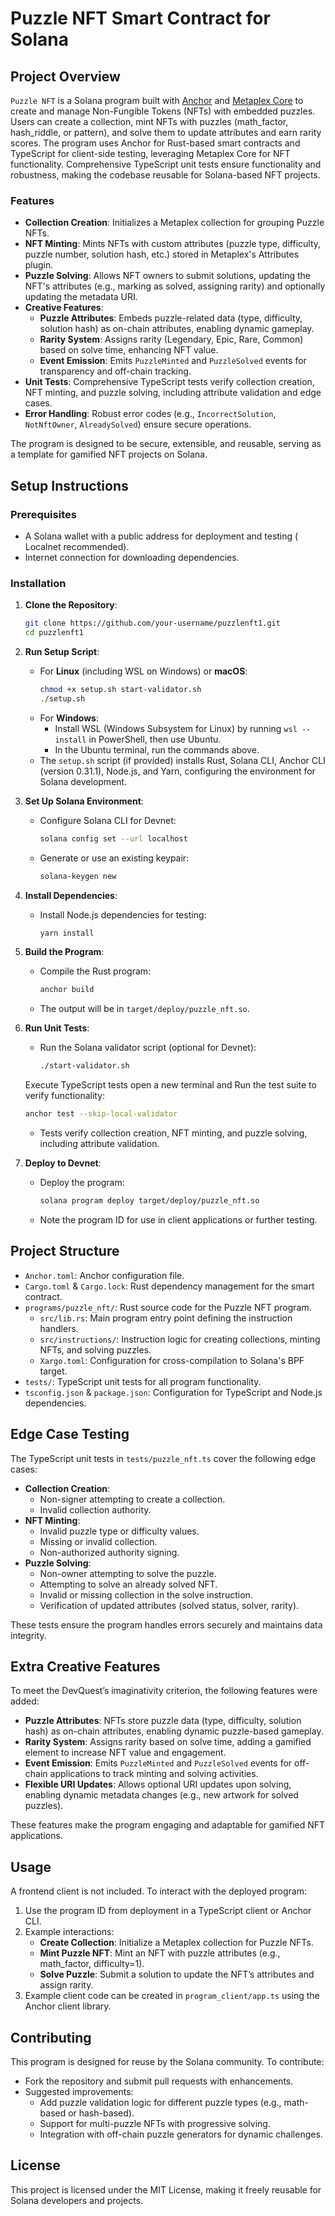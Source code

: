 # Puzzle NFT Smart Contract for Solana

## Project Overview

`Puzzle NFT` is a Solana program built with [Anchor](https://www.anchor-lang.com/) and [Metaplex Core](https://github.com/metaplex-foundation/mpl-core) to create and manage Non-Fungible Tokens (NFTs) with embedded puzzles. Users can create a collection, mint NFTs with puzzles (math_factor, hash_riddle, or pattern), and solve them to update attributes and earn rarity scores. The program uses Anchor for Rust-based smart contracts and TypeScript for client-side testing, leveraging Metaplex Core for NFT functionality. Comprehensive TypeScript unit tests ensure functionality and robustness, making the codebase reusable for Solana-based NFT projects.

### Features
- **Collection Creation**: Initializes a Metaplex collection for grouping Puzzle NFTs.
- **NFT Minting**: Mints NFTs with custom attributes (puzzle type, difficulty, puzzle number, solution hash, etc.) stored in Metaplex's Attributes plugin.
- **Puzzle Solving**: Allows NFT owners to submit solutions, updating the NFT's attributes (e.g., marking as solved, assigning rarity) and optionally updating the metadata URI.
- **Creative Features**:
  - **Puzzle Attributes**: Embeds puzzle-related data (type, difficulty, solution hash) as on-chain attributes, enabling dynamic gameplay.
  - **Rarity System**: Assigns rarity (Legendary, Epic, Rare, Common) based on solve time, enhancing NFT value.
  - **Event Emission**: Emits `PuzzleMinted` and `PuzzleSolved` events for transparency and off-chain tracking.
- **Unit Tests**: Comprehensive TypeScript tests verify collection creation, NFT minting, and puzzle solving, including attribute validation and edge cases.
- **Error Handling**: Robust error codes (e.g., `IncorrectSolution`, `NotNftOwner`, `AlreadySolved`) ensure secure operations.

The program is designed to be secure, extensible, and reusable, serving as a template for gamified NFT projects on Solana.

## Setup Instructions

### Prerequisites
- A Solana wallet with a public address for deployment and testing ( Localnet recommended).
- Internet connection for downloading dependencies.

### Installation
1. **Clone the Repository**:
   ```bash
   git clone https://github.com/your-username/puzzlenft1.git
   cd puzzlenft1
   ```

2. **Run Setup Script**:
   - For **Linux** (including WSL on Windows) or **macOS**:
     ```bash
     chmod +x setup.sh start-validator.sh
     ./setup.sh
     ```
   - For **Windows**:
     - Install WSL (Windows Subsystem for Linux) by running `wsl --install` in PowerShell, then use Ubuntu.
     - In the Ubuntu terminal, run the commands above.
   - The `setup.sh` script (if provided) installs Rust, Solana CLI, Anchor CLI (version 0.31.1), Node.js, and Yarn, configuring the environment for Solana development.

3. **Set Up Solana Environment**:
   - Configure Solana CLI for Devnet:
     ```bash
     solana config set --url localhost
     ```
   - Generate or use an existing keypair:
     ```bash
     solana-keygen new
     ```

4. **Install Dependencies**:
   - Install Node.js dependencies for testing:
     ```bash
     yarn install
     ```

5. **Build the Program**:
   - Compile the Rust program:
     ```bash
     anchor build
     ```
   - The output will be in `target/deploy/puzzle_nft.so`.

6. **Run Unit Tests**:
   - Run the Solana validator script (optional for Devnet):
     ```bash
     ./start-validator.sh
     ```
   Execute TypeScript tests open a new terminal and Run the test suite to verify functionality:
    ```bash
   anchor test --skip-local-validator
    ```
   - Tests verify collection creation, NFT minting, and puzzle solving, including attribute validation.

7. **Deploy to Devnet**:
   - Deploy the program:
     ```bash
     solana program deploy target/deploy/puzzle_nft.so
     ```
   - Note the program ID for use in client applications or further testing.

## Project Structure
- `Anchor.toml`: Anchor configuration file.
- `Cargo.toml` & `Cargo.lock`: Rust dependency management for the smart contract.
- `programs/puzzle_nft/`: Rust source code for the Puzzle NFT program.
  - `src/lib.rs`: Main program entry point defining the instruction handlers.
  - `src/instructions/`: Instruction logic for creating collections, minting NFTs, and solving puzzles.
  - `Xargo.toml`: Configuration for cross-compilation to Solana's BPF target.
- `tests/`: TypeScript unit tests for all program functionality.
- `tsconfig.json` & `package.json`: Configuration for TypeScript and Node.js dependencies.


## Edge Case Testing
The TypeScript unit tests in `tests/puzzle_nft.ts` cover the following edge cases:
- **Collection Creation**:
  - Non-signer attempting to create a collection.
  - Invalid collection authority.
- **NFT Minting**:
  - Invalid puzzle type or difficulty values.
  - Missing or invalid collection.
  - Non-authorized authority signing.
- **Puzzle Solving**:
  - Non-owner attempting to solve the puzzle.
  - Attempting to solve an already solved NFT.
  - Invalid or missing collection in the solve instruction.
  - Verification of updated attributes (solved status, solver, rarity).

These tests ensure the program handles errors securely and maintains data integrity.

## Extra Creative Features
To meet the DevQuest’s imaginativity criterion, the following features were added:
- **Puzzle Attributes**: NFTs store puzzle data (type, difficulty, solution hash) as on-chain attributes, enabling dynamic puzzle-based gameplay.
- **Rarity System**: Assigns rarity based on solve time, adding a gamified element to increase NFT value and engagement.
- **Event Emission**: Emits `PuzzleMinted` and `PuzzleSolved` events for off-chain applications to track minting and solving activities.
- **Flexible URI Updates**: Allows optional URI updates upon solving, enabling dynamic metadata changes (e.g., new artwork for solved puzzles).

These features make the program engaging and adaptable for gamified NFT applications.


## Usage
A frontend client is not included. To interact with the deployed program:
1. Use the program ID from deployment in a TypeScript client or Anchor CLI.
2. Example interactions:
   - **Create Collection**: Initialize a Metaplex collection for Puzzle NFTs.
   - **Mint Puzzle NFT**: Mint an NFT with puzzle attributes (e.g., math_factor, difficulty=1).
   - **Solve Puzzle**: Submit a solution to update the NFT’s attributes and assign rarity.
3. Example client code can be created in `program_client/app.ts` using the Anchor client library.

## Contributing
This program is designed for reuse by the Solana community. To contribute:
- Fork the repository and submit pull requests with enhancements.
- Suggested improvements:
  - Add puzzle validation logic for different puzzle types (e.g., math-based or hash-based).
  - Support for multi-puzzle NFTs with progressive solving.
  - Integration with off-chain puzzle generators for dynamic challenges.

## License
This project is licensed under the MIT License, making it freely reusable for Solana developers and projects.
